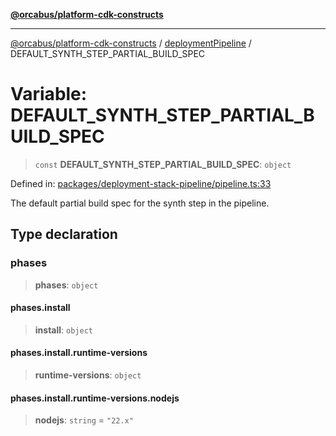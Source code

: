 [**@orcabus/platform-cdk-constructs**](../../../../README.md)

***

[@orcabus/platform-cdk-constructs](../../../../README.md) / [deploymentPipeline](../README.md) / DEFAULT\_SYNTH\_STEP\_PARTIAL\_BUILD\_SPEC

# Variable: DEFAULT\_SYNTH\_STEP\_PARTIAL\_BUILD\_SPEC

> `const` **DEFAULT\_SYNTH\_STEP\_PARTIAL\_BUILD\_SPEC**: `object`

Defined in: [packages/deployment-stack-pipeline/pipeline.ts:33](https://github.com/OrcaBus/platform-cdk-constructs/blob/885f4bf19a11a54aff506f0fbbcc9831b1a2976f/packages/deployment-stack-pipeline/pipeline.ts#L33)

The default partial build spec for the synth step in the pipeline.

## Type declaration

### phases

> **phases**: `object`

#### phases.install

> **install**: `object`

#### phases.install.runtime-versions

> **runtime-versions**: `object`

#### phases.install.runtime-versions.nodejs

> **nodejs**: `string` = `"22.x"`
